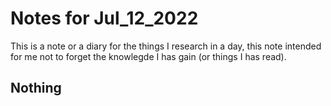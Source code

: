 # Notes for Jul_12_2022

This is a note or a diary for the things I research in a day, this note intended for me not to forget the knowlegde I has gain (or things I has read).

## Nothing 